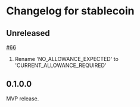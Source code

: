 <!--
SPDX-FileCopyrightText: 2020 tqtezos
SPDX-License-Identifier: MIT
-->
# Changelog for stablecoin

## Unreleased

[#66](https://github.com/tqtezos/stablecoin/pull/66)

1. Rename 'NO_ALLOWANCE_EXPECTED' to 'CURRENT_ALLOWANCE_REQUIRED'

## 0.1.0.0

MVP release.
